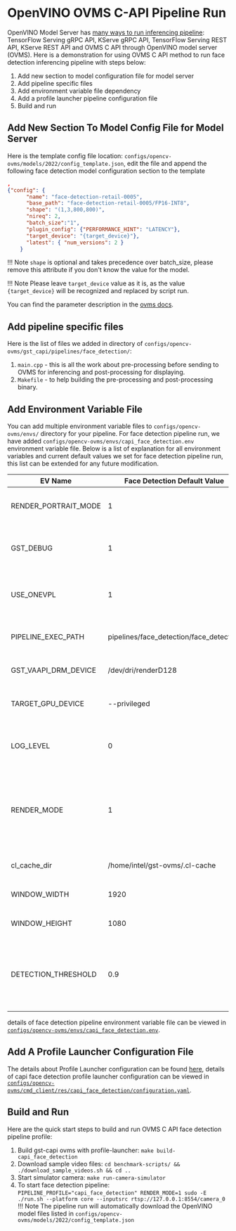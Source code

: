 # OpenVINO OVMS C-API Pipeline Run

OpenVINO Model Server has [many ways to run inferencing pipeline](https://docs.openvino.ai/2023.1/ovms_docs_server_api.html):
TensorFlow Serving gRPC API, KServe gRPC API, TensorFlow Serving REST API, KServe REST API and OVMS C API through OpenVINO model server (OVMS). Here is a demonstration for using OVMS C API method to run face detection inferencing pipeline with steps below:

1. Add new section to model configuration file for model server
2. Add pipeline specific files
3. Add environment variable file dependency
4. Add a profile launcher pipeline configuration file
5. Build and run


## Add New Section To Model Config File for Model Server

Here is the template config file location: `configs/opencv-ovms/models/2022/config_template.json`, edit the file and append the following face detection model configuration section to the template
```json
,
{"config": {
      "name": "face-detection-retail-0005",
      "base_path": "face-detection-retail-0005/FP16-INT8",
      "shape": "(1,3,800,800)",
      "nireq": 2,
      "batch_size":"1",
      "plugin_config": {"PERFORMANCE_HINT": "LATENCY"},
      "target_device": "{target_device}"},
      "latest": { "num_versions": 2 }
    }
```
!!! Note
    `shape` is optional and takes precedence over batch_size, please remove this attribute if you don't know the value for the model.

!!! Note
    Please leave `target_device` value as it is, as the value `{target_device}` will be recognized and replaced by script run.

You can find the parameter description in the [ovms docs](https://docs.openvino.ai/2023.1/ovms_docs_parameters.html).

## Add pipeline specific files

Here is the list of files we added in directory of `configs/opencv-ovms/gst_capi/pipelines/face_detection/`:

1. `main.cpp` - this is all the work about pre-processing before sending to OVMS for inferencing and post-processing for displaying.
2. `Makefile` - to help building the pre-processing and post-processing binary.

## Add Environment Variable File

You can add multiple environment variable files to `configs/opencv-ovms/envs/` directory for your pipeline. For face detection pipeline run, we have added `configs/opencv-ovms/envs/capi_face_detection.env` environment variable file. Below is a list of explanation for all environment variables and current default values we set for face detection pipeline run, this list can be extended for any future modification.

| EV Name                   |Face Detection Default Value             | Description                                           |
| --------------------------|-----------------------------------------|-------------------------------------------------------|
| RENDER_PORTRAIT_MODE      | 1                                       | rendering in portrait mode, value: 0 or 1              |
| GST_DEBUG                 | 1                                       | running GStreamer in debug mode, value: 0 or 1         |
| USE_ONEVPL                | 1                                       | using OneVPL CPU & GPU Support, value: 0 or 1          |
| PIPELINE_EXEC_PATH        | pipelines/face_detection/face_detection | pipeline execution path inside container               |
| GST_VAAPI_DRM_DEVICE      | /dev/dri/renderD128                     | GStreamer VAAPI DRM device input                       |
| TARGET_GPU_DEVICE         | --privileged                            | allow using GPU devices if any                         |
| LOG_LEVEL                 | 0                                       | [GST_DEBUG log level](https://gstreamer.freedesktop.org/documentation/tutorials/basic/debugging-tools.html?gi-language=c#the-debug-log) to be set when running gst pipeline         |
| RENDER_MODE               | 1                                       | option to display the input source video stream with the inferencing results, value: 0 or 1              |
| cl_cache_dir              | /home/intel/gst-ovms/.cl-cache          | cache directory in container                          |
| WINDOW_WIDTH              | 1920                                    | display window width                                  |
| WINDOW_HEIGHT             | 1080                                    | display window height                                 |
| DETECTION_THRESHOLD       | 0.9                                     | detection threshold value in floating point that needs to be between 0.0 to 1.0 |

details of face detection pipeline environment variable file can be viewed in [`configs/opencv-ovms/envs/capi_face_detection.env`](https://github.com/intel-retail/automated-self-checkout/blob/main/configs/opencv-ovms/envs/capi_face_detection.env).

## Add A Profile Launcher Configuration File

The details about Profile Launcher configuration can be found [here](./profileLauncherConfigs.md), details of capi face detection profile launcher configuration can be viewed in [`configs/opencv-ovms/cmd_client/res/capi_face_detection/configuration.yaml`](https://github.com/intel-retail/automated-self-checkout/blob/main/configs/opencv-ovms/cmd_client/res/capi_face_detection/configuration.yaml).


## Build and Run

Here are the quick start steps to build and run OVMS C API face detection pipeline profile:

1. Build gst-capi ovms with profile-launcher: `make build-capi_face_detection`
2. Download sample video files: `cd benchmark-scripts/ && ./download_sample_videos.sh && cd ..`
3. Start simulator camera: `make run-camera-simulator`
4. To start face detection pipeline: `PIPELINE_PROFILE="capi_face_detection" RENDER_MODE=1 sudo -E ./run.sh --platform core --inputsrc rtsp://127.0.0.1:8554/camera_0`
!!! Note
    The pipeline run will automatically download the OpenVINO model files listed in `configs/opencv-ovms/models/2022/config_template.json`